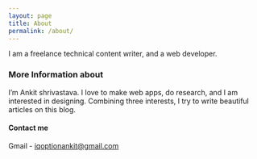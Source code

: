 ```yaml
---
layout: page
title: About
permalink: /about/
---
```


I am a freelance technical content writer, and a web developer.

### More Information about

I’m Ankit shrivastava. I love to make web apps, do research, and I am interested in designing.  Combining three interests, I try to write beautiful articles on this blog.<br>


#### Contact me

Gmail - [iqoptionankit@gmail.com](mailto:iqoptionankit@gmail.com)
